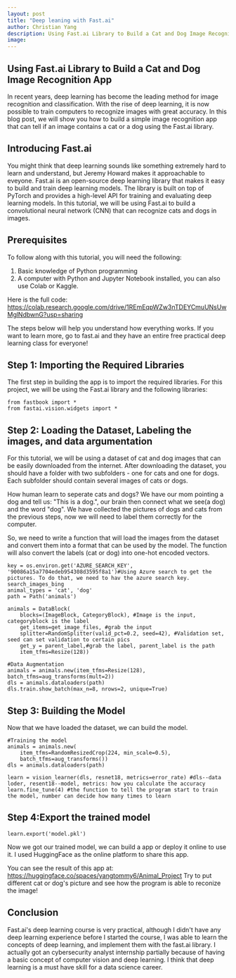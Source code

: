 ```yaml
---
layout: post
title: "Deep leaning with Fast.ai"
author: Christian Yang
description: Using Fast.ai Library to Build a Cat and Dog Image Recognition App
image:
---
```


## Using Fast.ai Library to Build a Cat and Dog Image Recognition App

In recent years, deep learning has become the leading method for image recognition and classification. With the rise of deep learning, it is now possible to train computers to recognize images with great accuracy. In this blog post, we will show you how to build a simple image recognition app that can tell if an image contains a cat or a dog using the Fast.ai library.

## Introducing Fast.ai

You might think that deep learning sounds like something extremely hard to learn and understand, but Jeremy Howard makes it approachable to eveyone. Fast.ai is an open-source deep learning library that makes it easy to build and train deep learning models. The library is built on top of PyTorch and provides a high-level API for training and evaluating deep learning models. In this tutorial, we will be using Fast.ai to build a convolutional neural network (CNN) that can recognize cats and dogs in images.

## Prerequisites

To follow along with this tutorial, you will need the following:

1. Basic knowledge of Python programming
2. A computer with Python and Jupyter Notebook installed, you can also use Colab or Kaggle.

Here is the full code:
https://colab.research.google.com/drive/1REmEqpWZw3nTDEYCmuUNsUwMglNdbwnG?usp=sharing

The steps below will help you understand how everything works. If you want to learn more, go to fast.ai and they have an entire free practical deep learning class for everyone!

## Step 1: Importing the Required Libraries

The first step in building the app is to import the required libraries. For this project, we will be using the Fast.ai library and the following libraries:

```
from fastbook import *
from fastai.vision.widgets import *
```

## Step 2: Loading the Dataset, Labeling the images, and data argumentation

For this tutorial, we will be using a dataset of cat and dog images that can be easily downloaded from the internet. After downloading the dataset, you should have a folder with two subfolders - one for cats and one for dogs. Each subfolder should contain several images of cats or dogs.

How human learn to seperate cats and dogs? We have our mom pointing a dog and tell us: "This is a dog.", our brain then connect what we see(a dog) and the word "dog". We have collected the pictures of dogs and cats from the previous steps, now we will need to label them correctly for the computer.

So, we need to write a function that will load the images from the dataset and convert them into a format that can be used by the model. The function will also convert the labels (cat or dog) into one-hot encoded vectors.

```
key = os.environ.get('AZURE_SEARCH_KEY', '90086a15a7704edeb954308d3595f8a1')#Using Azure search to get the pictures. To do that, we need to hav the azure search key.
search_images_bing
animal_types = 'cat', 'dog'
path = Path('animals')
```

```
animals = DataBlock(
    blocks=(ImageBlock, CategoryBlock), #Image is the input, categoryblock is the label
    get_items=get_image_files, #grab the input
    splitter=RandomSplitter(valid_pct=0.2, seed=42), #Validation set, seed can set validation to certain pics
    get_y = parent_label,#grab the label, parent_label is the path
    item_tfms=Resize(128))
```

```
#Data Augmentation
animals = animals.new(item_tfms=Resize(128), batch_tfms=aug_transforms(mult=2))
dls = animals.dataloaders(path)
dls.train.show_batch(max_n=8, nrows=2, unique=True)
```

## Step 3: Building the Model

Now that we have loaded the dataset, we can build the model.

```
#Training the model
animals = animals.new(
    item_tfms=RandomResizedCrop(224, min_scale=0.5),
    batch_tfms=aug_transforms())
dls = animals.dataloaders(path)
```

```
learn = vision_learner(dls, resnet18, metrics=error_rate) #dls--data loder, resent18--model, metrics: how you calculate the accuracy
learn.fine_tune(4) #the function to tell the program start to train the model, number can decide how many times to learn
```

## Step 4:Export the trained model

```
learn.export('model.pkl')
```

Now we got our trained model, we can build a app or deploy it online to use it. I used HuggingFace as the online platform to share this app.

You can see the result of this app at: https://huggingface.co/spaces/yangtommy6/Animal_Project
Try to put different cat or dog's picture and see how the program is able to reconize the image!

## Conclusion

Fast.ai's deep learning course is very practical, although I didn't have any deep learning experience before I started the course, I was able to learn the concepts of deep learning, and implement them with the fast.ai library. I actually got an cybersecurity analyst internship partially because of having a basic concept of computer vision and deep learning. I think that deep learning is a must have skill for a data science career.
